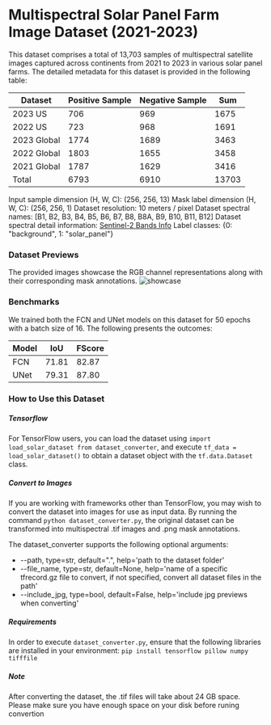 # Multispectral Solar Panel Farm Image Dataset (2021-2023)
This dataset comprises a total of 13,703 samples of multispectral satellite images captured across continents from 2021 to 2023 in various solar panel farms. The detailed metadata for this dataset is provided in the following table:  

| Dataset             | Positive Sample | Negative Sample | Sum  |
|---------------------|-----------------|-----------------|------|
| 2023 US   | 706             | 969             | 1675 |
| 2022 US   | 723             | 968             | 1691 |
| 2023 Global         | 1774            | 1689            | 3463 |
| 2022 Global         | 1803            | 1655            | 3458 |
| 2021 Global         | 1787            | 1629            | 3416 |
| Total               | 6793            | 6910            | 13703|

Input sample dimension (H, W, C): (256, 256, 13)
Mask label dimension (H, W, C): (256, 256, 1)
Dataset resolution: 10 meters / pixel
Dataset spectral names: [B1, B2, B3, B4, B5, B6, B7, B8, B8A, B9, B10, B11, B12]
Dataset spectral detail information: [Sentinel-2 Bands Info](https://developers.google.com/earth-engine/datasets/catalog/COPERNICUS_S2_SR_HARMONIZED#bands)
Label classes: {0: "background", 1: "solar_panel"}

### Dataset Previews
The provided images showcase the RGB channel representations along with their corresponding mask annotations.
![showcase](https://i.ibb.co/ZgZB05Y/dataset-showcase.jpg)

### Benchmarks
We trained both the FCN and UNet models on this dataset for 50 epochs with a batch size of 16. The following presents the outcomes:

| Model | IoU   | FScore |
|-------|-------|--------|
| FCN   | 71.81 | 82.87  |
| UNet  | 79.31 | 87.80  |


### How to Use this Dataset
##### Tensorflow
For TensorFlow users, you can load the dataset using `import load_solar_dataset from dataset_converter`, and execute `tf_data = load_solar_dataset()` to obtain a dataset object with the `tf.data.Dataset` class.

##### Convert to Images
If you are working with frameworks other than TensorFlow, you may wish to convert the dataset into images for use as input data. By running the command `python dataset_converter.py`, the original dataset can be transformed into multispectral .tif images and .png mask annotations.

The dataset_converter supports the following optional arguments:

- --path, type=str, default=".", help='path to the dataset folder'
- --file_name, type=str, default=None, help='name of a specific tfrecord.gz file to convert, if not specified, convert all dataset files in the path'
- --include_jpg, type=bool, default=False, help='include jpg previews when converting'

##### Requirements
In order to execute `dataset_converter.py`, ensure that the following libraries are installed in your environment:
`pip install tensorflow pillow numpy tifffile`

##### Note
After converting the dataset, the .tif files will take about 24 GB space. Please make sure you have enough space on your disk before runing convertion

